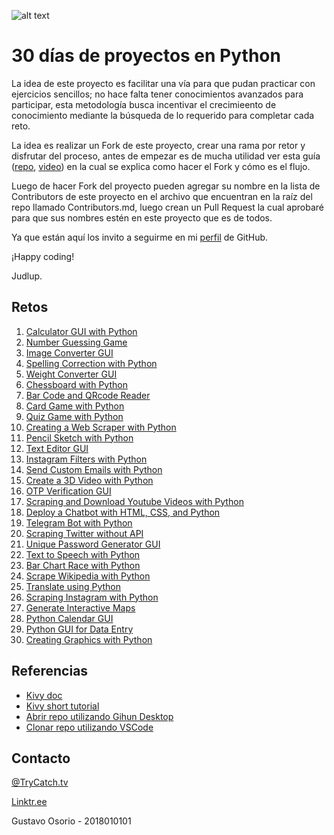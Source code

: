 ![alt text](reto_py.png "Reto")

# 30 días de proyectos en Python

La idea de este proyecto es facilitar una vía para que pudan practicar con ejercicios sencillos; no hace falta tener conocimientos avanzados para participar, esta metodología busca incentivar el crecimieento de conocimiento mediante la búsqueda de lo requerido para completar cada reto.

La idea es realizar un Fork de este proyecto, crear una rama por retor y disfrutar del proceso, antes de empezar es de mucha utilidad ver esta guía ([repo](https://github.com/firstcontributions/first-contributions), [video](https://youtu.be/KUVpaY-MYUc)) en la cual se explica como hacer el Fork y cómo es el flujo.

Luego de hacer Fork del proyecto pueden agregar su nombre en la lista de Contributors de este proyecto en el archivo que encuentran en la raíz del repo llamado Contributors.md, luego crean un Pull Request la cual aprobaré para que sus nombres estén en este proyecto que es de todos.

Ya que están aquí los invito a seguirme en mi [perfil](https://github.com/judlup) de GitHub.

¡Happy coding!

Judlup.

## Retos

1. [Calculator GUI with Python](https://thecleverprogrammer.com/2020/12/05/calculator-gui-with-python/)
2. [Number Guessing Game](https://thecleverprogrammer.com/2020/12/04/number-guessing-game-with-python-and-c/)
3. [Image Converter GUI](https://thecleverprogrammer.com/2020/12/02/image-converter-gui-with-python/)
4. [Spelling Correction with Python](https://thecleverprogrammer.com/2020/11/30/correct-spellings-with-python/)
5. [Weight Converter GUI](https://thecleverprogrammer.com/2020/11/28/weight-converter-gui-with-python/)
6. [Chessboard with Python](https://thecleverprogrammer.com/2020/11/27/chessboard-with-python/)
7. [Bar Code and QRcode Reader](https://thecleverprogrammer.com/2020/10/23/barcode-and-qr-code-reader-with-python/)
8. [Card Game with Python](https://thecleverprogrammer.com/2020/10/04/card-game-with-python/)
9. [Quiz Game with Python](https://thecleverprogrammer.com/2020/10/02/quiz-game-with-python/)
10. [Creating a Web Scraper with Python](https://thecleverprogrammer.com/2020/10/01/web-scraper-with-python/)
11. [Pencil Sketch with Python](https://thecleverprogrammer.com/2020/09/30/pencil-sketch-with-python/)
12. [Text Editor GUI](https://thecleverprogrammer.com/2020/09/25/text-editor-gui-with-python/)
13. [Instagram Filters with Python](https://thecleverprogrammer.com/2020/09/24/instagram-filters-with-python/)
14. [Send Custom Emails with Python](https://thecleverprogrammer.com/2020/09/15/send-emails-with-python/)
15. [Create a 3D Video with Python](https://thecleverprogrammer.com/2020/09/14/3d-video-with-python/)
16. [OTP Verification GUI](https://thecleverprogrammer.com/2020/08/24/otp-verification-gui-with-python/)
17. [Scraping and Download Youtube Videos with Python](https://thecleverprogrammer.com/2020/08/23/scraping-youtube-with-python/)
18. [Deploy a Chatbot with HTML, CSS, and Python](https://thecleverprogrammer.com/2020/08/21/deploy-a-chatbot-with-python/)
19. [Telegram Bot with Python](https://thecleverprogrammer.com/2020/08/18/telegram-bot-with-python/)
20. [Scraping Twitter without API](https://thecleverprogrammer.com/2020/08/17/scraping-twitter-with-python/)
21. [Unique Password Generator GUI](https://thecleverprogrammer.com/2020/08/17/password-generator-with-python/)
22. [Text to Speech with Python](https://thecleverprogrammer.com/2020/08/16/text-to-speech-with-python/)
23. [Bar Chart Race with Python](https://thecleverprogrammer.com/2020/08/14/bar-chart-race-with-python/)
24. [Scrape Wikipedia with Python](https://thecleverprogrammer.com/2020/08/10/scrape-wikipedia-with-python/)
25. [Translate using Python](https://thecleverprogrammer.com/2020/08/10/translate-using-python/)
26. [Scraping Instagram with Python](https://thecleverprogrammer.com/2020/07/30/scraping-instagram-with-python/)
27. [Generate Interactive Maps](https://thecleverprogrammer.com/2020/06/30/generate-interactive-maps-using-folium-in-python/)
28. [Python Calendar GUI](https://thecleverprogrammer.com/2020/04/23/python-gui-app-for-calendar/)
29. [Python GUI for Data Entry](https://thecleverprogrammer.com/2020/04/30/python-gui-app-for-student-details/)
30. [Creating Graphics with Python](https://thecleverprogrammer.com/2020/05/05/creating-graphics-with-python/)

## Referencias

* [Kivy doc](https://kivy.org/doc/stable/)
* [Kivy short tutorial](https://youtu.be/9JH8r8mz0g4)
* [Abrir repo utilizando Gihun Desktop](https://github.com/firstcontributions/first-contributions/blob/master/gui-tool-tutorials/github-desktop-tutorial.md)
* [Clonar repo utilizando VSCode](https://github.com/firstcontributions/first-contributions/blob/master/gui-tool-tutorials/github-windows-vs-code-tutorial.md)

## Contacto

[@TryCatch.tv](https://www.tiktok.com/@trycatch.tv)

[Linktr.ee](https://linktr.ee/trycatch.tv)


Gustavo Osorio - 2018010101
